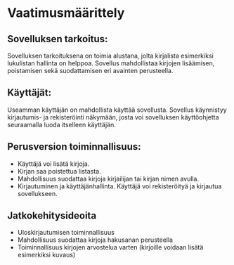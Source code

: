 # Vaatimusmäärittely

## Sovelluksen tarkoitus:

Sovelluksen tarkoituksena on toimia alustana, jolta kirjalista esimerkiksi lukulistan hallinta on helppoa. Sovellus mahdollistaa kirjojen lisäämisen, poistamisen sekä suodattamisen eri avainten perusteella.

## Käyttäjät:

Useamman käyttäjän on mahdollista käyttää sovellusta. Sovellus käynnistyy kirjautumis- ja rekisteröinti näkymään, josta voi sovelluksen käyttöohjetta seuraamalla luoda itselleen käyttäjän.

## Perusversion toiminnallisuus:

- Käyttäjä voi lisätä kirjoja.
- Kirjan saa poistettua listasta.
- Mahdollisuus suodattaa kirjoja kirjailijan tai kirjan nimen avulla.
- Kirjautuminen ja käyttäjänhallinta. Käyttäjä voi rekisteröityä ja kirjautua sovellukseen.

## Jatkokehitysideoita
- Uloskirjautumisen toiminnallisuus
- Mahdollisuus suodattaa kirjoja hakusanan perusteella
- Toiminnallisuus kirjojen arvostelua varten (kirjoille voidaan lisätä esimerkiksi kuvaus)
